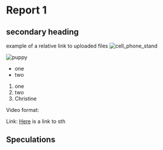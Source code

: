 
# Report 1
## secondary heading

example of a relative link to uploaded files
![cell_phone_stand](filename.jpg)

![puppy](https://www.scotsman.com/webimg/b25lY21zOjg0ZmUyYzMwLTk3OWEtNDVjNi1hMGM5LWIxYjI2NGZiOTdkOTo4N2QzMjVhMy03YTBiLTRhMDktOWIzZC1kMWZhYTI0OGI5YmM=.jpg?crop=3:2,smart&width=1200&auto=webp&quality=75)

- one
- two

1. one
2. two
3. Christine

Video format:

Link:
[Here](link) is a link to sth

## Speculations
